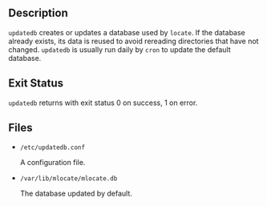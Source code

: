 ## Description

`updatedb` creates or updates a database used by `locate`. If the database already exists, its data is reused to avoid rereading directories that have not changed. `updatedb` is usually run daily by `cron` to update the default database.

## Exit Status

`updatedb` returns with exit status 0 on success, 1 on error.

## Files

- `/etc/updatedb.conf`

    A configuration file.

- `/var/lib/mlocate/mlocate.db`

    The database updated by default.
